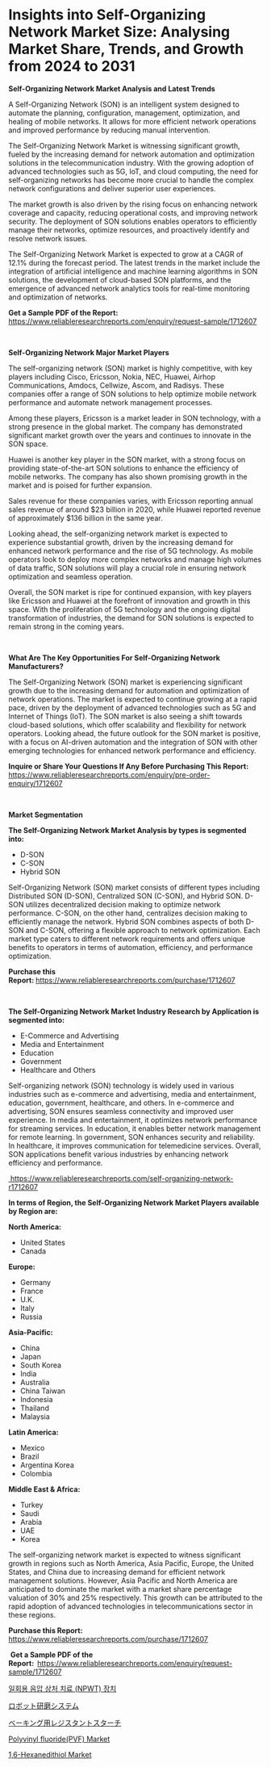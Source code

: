 <p><h1>Insights into Self-Organizing Network Market Size: Analysing Market Share, Trends, and Growth from 2024 to 2031</h1></p><p><strong>Self-Organizing Network Market Analysis and Latest Trends</strong></p>
<p><p>A Self-Organizing Network (SON) is an intelligent system designed to automate the planning, configuration, management, optimization, and healing of mobile networks. It allows for more efficient network operations and improved performance by reducing manual intervention.</p><p>The Self-Organizing Network Market is witnessing significant growth, fueled by the increasing demand for network automation and optimization solutions in the telecommunication industry. With the growing adoption of advanced technologies such as 5G, IoT, and cloud computing, the need for self-organizing networks has become more crucial to handle the complex network configurations and deliver superior user experiences.</p><p>The market growth is also driven by the rising focus on enhancing network coverage and capacity, reducing operational costs, and improving network security. The deployment of SON solutions enables operators to efficiently manage their networks, optimize resources, and proactively identify and resolve network issues.</p><p>The Self-Organizing Network Market is expected to grow at a CAGR of 12.1% during the forecast period. The latest trends in the market include the integration of artificial intelligence and machine learning algorithms in SON solutions, the development of cloud-based SON platforms, and the emergence of advanced network analytics tools for real-time monitoring and optimization of networks.</p></p>
<p><strong>Get a Sample PDF of the Report:&nbsp;</strong> <a href="https://www.reliableresearchreports.com/enquiry/request-sample/1712607">https://www.reliableresearchreports.com/enquiry/request-sample/1712607</a></p>
<p>&nbsp;</p>
<p><strong>Self-Organizing Network Major Market Players</strong></p>
<p><p>The self-organizing network (SON) market is highly competitive, with key players including Cisco, Ericsson, Nokia, NEC, Huawei, Airhop Communications, Amdocs, Cellwize, Ascom, and Radisys. These companies offer a range of SON solutions to help optimize mobile network performance and automate network management processes.</p><p>Among these players, Ericsson is a market leader in SON technology, with a strong presence in the global market. The company has demonstrated significant market growth over the years and continues to innovate in the SON space.</p><p>Huawei is another key player in the SON market, with a strong focus on providing state-of-the-art SON solutions to enhance the efficiency of mobile networks. The company has also shown promising growth in the market and is poised for further expansion.</p><p>Sales revenue for these companies varies, with Ericsson reporting annual sales revenue of around $23 billion in 2020, while Huawei reported revenue of approximately $136 billion in the same year.</p><p>Looking ahead, the self-organizing network market is expected to experience substantial growth, driven by the increasing demand for enhanced network performance and the rise of 5G technology. As mobile operators look to deploy more complex networks and manage high volumes of data traffic, SON solutions will play a crucial role in ensuring network optimization and seamless operation.</p><p>Overall, the SON market is ripe for continued expansion, with key players like Ericsson and Huawei at the forefront of innovation and growth in this space. With the proliferation of 5G technology and the ongoing digital transformation of industries, the demand for SON solutions is expected to remain strong in the coming years.</p></p>
<p>&nbsp;</p>
<p><strong>What Are The Key Opportunities For Self-Organizing Network Manufacturers?</strong></p>
<p><p>The Self-Organizing Network (SON) market is experiencing significant growth due to the increasing demand for automation and optimization of network operations. The market is expected to continue growing at a rapid pace, driven by the deployment of advanced technologies such as 5G and Internet of Things (IoT). The SON market is also seeing a shift towards cloud-based solutions, which offer scalability and flexibility for network operators. Looking ahead, the future outlook for the SON market is positive, with a focus on AI-driven automation and the integration of SON with other emerging technologies for enhanced network performance and efficiency.</p></p>
<p><strong>Inquire or Share Your Questions If Any Before Purchasing This Report:</strong> <a href="https://www.reliableresearchreports.com/enquiry/pre-order-enquiry/1712607">https://www.reliableresearchreports.com/enquiry/pre-order-enquiry/1712607</a></p>
<p>&nbsp;</p>
<p><strong>Market Segmentation</strong></p>
<p><strong>The Self-Organizing Network Market Analysis by types is segmented into:</strong></p>
<p><ul><li>D-SON</li><li>C-SON</li><li>Hybrid SON</li></ul></p>
<p><p>Self-Organizing Network (SON) market consists of different types including Distributed SON (D-SON), Centralized SON (C-SON), and Hybrid SON. D-SON utilizes decentralized decision making to optimize network performance. C-SON, on the other hand, centralizes decision making to efficiently manage the network. Hybrid SON combines aspects of both D-SON and C-SON, offering a flexible approach to network optimization. Each market type caters to different network requirements and offers unique benefits to operators in terms of automation, efficiency, and performance optimization.</p></p>
<p><strong>Purchase this Report:&nbsp;</strong><a href="https://www.reliableresearchreports.com/purchase/1712607">https://www.reliableresearchreports.com/purchase/1712607</a></p>
<p>&nbsp;</p>
<p><strong>The Self-Organizing Network Market Industry Research by Application is segmented into:</strong></p>
<p><ul><li>E-Commerce and Advertising</li><li>Media and Entertainment</li><li>Education</li><li>Government</li><li>Healthcare and Others</li></ul></p>
<p><p>Self-organizing network (SON) technology is widely used in various industries such as e-commerce and advertising, media and entertainment, education, government, healthcare, and others. In e-commerce and advertising, SON ensures seamless connectivity and improved user experience. In media and entertainment, it optimizes network performance for streaming services. In education, it enables better network management for remote learning. In government, SON enhances security and reliability. In healthcare, it improves communication for telemedicine services. Overall, SON applications benefit various industries by enhancing network efficiency and performance.</p></p>
<p><a href="https://www.reliableresearchreports.com/self-organizing-network-r1712607">&nbsp;https://www.reliableresearchreports.com/self-organizing-network-r1712607</a></p>
<p><strong>In terms of Region, the Self-Organizing Network Market Players available by Region are:</strong></p>
<p>
    <p> <strong> North America: </strong>
        <ul>
            <li>United States</li>
            <li>Canada</li>
        </ul>
        </p> 
    <p> <strong> Europe: </strong>
        <ul>
            <li>Germany</li>
            <li>France</li>
            <li>U.K.</li>
            <li>Italy</li>
            <li>Russia</li>
        </ul>
        </p> 
    <p> <strong> Asia-Pacific: </strong>
        <ul>
            <li>China</li>
            <li>Japan</li>
            <li>South Korea</li>
            <li>India</li>
            <li>Australia</li>
            <li>China Taiwan</li>
            <li>Indonesia</li>
            <li>Thailand</li>
            <li>Malaysia</li>
        </ul>
        </p> 
    <p> <strong> Latin America: </strong>
        <ul>
            <li>Mexico</li>
            <li>Brazil</li>
            <li>Argentina Korea</li>
            <li>Colombia</li>
        </ul>
        </p> 
    <p> <strong> Middle East & Africa: </strong>
        <ul>
            <li>Turkey</li>
            <li>Saudi</li>
            <li>Arabia</li>
            <li>UAE</li>
            <li>Korea</li>
        </ul>
    </p>
    </p>
<p><p>The self-organizing network market is expected to witness significant growth in regions such as North America, Asia Pacific, Europe, the United States, and China due to increasing demand for efficient network management solutions. However, Asia Pacific and North America are anticipated to dominate the market with a market share percentage valuation of 30% and 25% respectively. This growth can be attributed to the rapid adoption of advanced technologies in telecommunications sector in these regions.</p></p>
<p><strong>Purchase this Report: </strong><a href="https://www.reliableresearchreports.com/purchase/1712607">https://www.reliableresearchreports.com/purchase/1712607</a></p>
<p>&nbsp;<strong>Get a Sample PDF of the Report:&nbsp;&nbsp;</strong><a href="https://www.reliableresearchreports.com/enquiry/request-sample/1712607">https://www.reliableresearchreports.com/enquiry/request-sample/1712607</a></p>
<p><strong></strong></p>
<p><p><a href="https://github.com/airdroplover110/Market-Research-Report-List-1/blob/main/4603300107393.md">일회용 음압 상처 치료 (NPWT) 장치</a></p><p><a href="https://github.com/DwightHuels1/Market-Research-Report-List-1/blob/main/9522964112493.md">ロボット研磨システム</a></p><p><a href="https://github.com/tanyaali3/Market-Research-Report-List-1/blob/main/6919734112492.md">ベーキング用レジスタントスターチ</a></p><p><a href="https://github.com/LaceyZemlak1/Market-Research-Report-List-1/blob/main/polyvinyl-fluoridepvf-market.md">Polyvinyl fluoride(PVF) Market</a></p><p><a href="https://github.com/MyrtisWest1/Market-Research-Report-List-1/blob/main/16-hexanedithiol-market.md">1,6-Hexanedithiol Market</a></p></p>